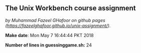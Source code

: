 ## The Unix Workbench course assignment
*by Muhammad Fazeel GHafoor on github pages (https://fazeelghafoor.github.io/unix-assignment/).*

**Make date**: Mon May  7 16:44:44 PKT 2018

**Number of lines in guessinggame.sh:** 24
